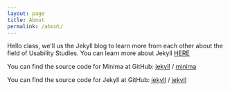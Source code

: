 ```yaml
---
layout: page
title: About
permalink: /about/
---
```


Hello class, we'll us the Jekyll blog to learn more from each other about the field of Usability Studies. You can learn more about Jekyll
[HERE](https://jekyllrb.com/)

You can find the source code for Minima at GitHub:
[jekyll][jekyll-organization] /
[minima](https://github.com/jekyll/minima)

You can find the source code for Jekyll at GitHub:
[jekyll][jekyll-organization] /
[jekyll](https://github.com/jekyll/jekyll)


[jekyll-organization]: https://github.com/jekyll
